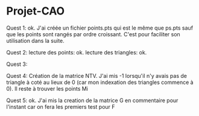 # Projet-CAO



Quest 1: 
	ok.
	J'ai créée un fichier points.pts qui est le même que ps.pts sauf que les points sont rangés par ordre croissant. C'est pour faciliter son utilisation dans la suite.


Quest 2: 
	lecture des points: ok.
	lecture des triangles: ok.


Quest 3:


Quest 4: 
	Création de la matrice NTV.
	J'ai mis -1 lorsqu'il n'y avais pas de triangle à coté au lieux de 0 (car mon indexation des triangles commence à 0).
	Il reste à trouver les points Mi


Quest 5:
	ok.
	J'ai mis la  creation de la matrice G en commentaire pour l'instant car on fera les premiers test pour F
